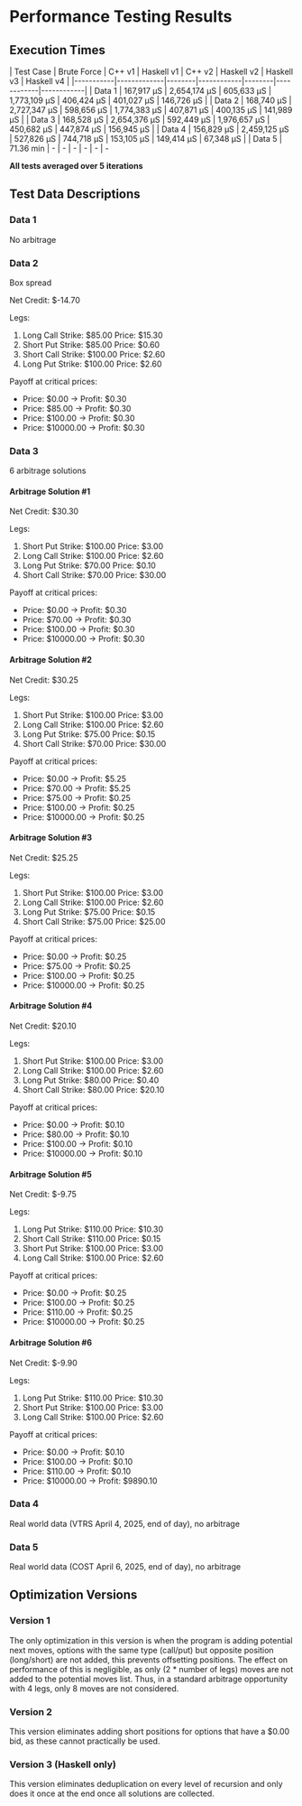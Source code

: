 # Performance Testing Results

## Execution Times

| Test Case | Brute Force | C++ v1 | Haskell v1 | C++ v2 | Haskell v2 | Haskell v3 | Haskell v4 |
|-----------|-------------|--------|------------|--------|------------|------------|
| Data 1    | 167,917 µS  | 2,654,174 µS | 605,633 µS | 1,773,109 µS | 406,424 µS | 401,027 µS | 146,726 µS |
| Data 2    | 168,740 µS  | 2,727,347 µS | 598,656 µS | 1,774,383 µS | 407,871 µS | 400,135 µS | 141,989 µS |
| Data 3    | 168,528 µS  | 2,654,376 µS | 592,449 µS | 1,976,657 µS | 450,682 µS | 447,874 µS | 156,945 µS |
| Data 4    | 156,829 µS  | 2,459,125 µS | 527,826 µS | 744,718 µS   | 153,105 µS | 149,414 µS | 67,348 µS |
| Data 5    | 71.36 min   | -            | -          | -            | -          | -          | -

**All tests averaged over 5 iterations**

## Test Data Descriptions

### Data 1
No arbitrage

### Data 2
Box spread

Net Credit: $-14.70

Legs:
1. Long Call Strike: $85.00 Price: $15.30
2. Short Put Strike: $85.00 Price: $0.60
3. Short Call Strike: $100.00 Price: $2.60
4. Long Put Strike: $100.00 Price: $2.60

Payoff at critical prices:
- Price: $0.00 -> Profit: $0.30
- Price: $85.00 -> Profit: $0.30
- Price: $100.00 -> Profit: $0.30
- Price: $10000.00 -> Profit: $0.30

### Data 3
6 arbitrage solutions

#### Arbitrage Solution #1

Net Credit: $30.30

Legs:
1. Short Put Strike: $100.00 Price: $3.00
2. Long Call Strike: $100.00 Price: $2.60
3. Long Put Strike: $70.00 Price: $0.10
4. Short Call Strike: $70.00 Price: $30.00

Payoff at critical prices:
- Price: $0.00 -> Profit: $0.30
- Price: $70.00 -> Profit: $0.30
- Price: $100.00 -> Profit: $0.30
- Price: $10000.00 -> Profit: $0.30

#### Arbitrage Solution #2

Net Credit: $30.25

Legs:
1. Short Put Strike: $100.00 Price: $3.00
2. Long Call Strike: $100.00 Price: $2.60
3. Long Put Strike: $75.00 Price: $0.15
4. Short Call Strike: $70.00 Price: $30.00

Payoff at critical prices:
- Price: $0.00 -> Profit: $5.25
- Price: $70.00 -> Profit: $5.25
- Price: $75.00 -> Profit: $0.25
- Price: $100.00 -> Profit: $0.25
- Price: $10000.00 -> Profit: $0.25

#### Arbitrage Solution #3

Net Credit: $25.25

Legs:
1. Short Put Strike: $100.00 Price: $3.00
2. Long Call Strike: $100.00 Price: $2.60
3. Long Put Strike: $75.00 Price: $0.15
4. Short Call Strike: $75.00 Price: $25.00

Payoff at critical prices:
- Price: $0.00 -> Profit: $0.25
- Price: $75.00 -> Profit: $0.25
- Price: $100.00 -> Profit: $0.25
- Price: $10000.00 -> Profit: $0.25

#### Arbitrage Solution #4

Net Credit: $20.10

Legs:
1. Short Put Strike: $100.00 Price: $3.00
2. Long Call Strike: $100.00 Price: $2.60
3. Long Put Strike: $80.00 Price: $0.40
4. Short Call Strike: $80.00 Price: $20.10

Payoff at critical prices:
- Price: $0.00 -> Profit: $0.10
- Price: $80.00 -> Profit: $0.10
- Price: $100.00 -> Profit: $0.10
- Price: $10000.00 -> Profit: $0.10

#### Arbitrage Solution #5

Net Credit: $-9.75

Legs:
1. Long Put Strike: $110.00 Price: $10.30
2. Short Call Strike: $110.00 Price: $0.15
3. Short Put Strike: $100.00 Price: $3.00
4. Long Call Strike: $100.00 Price: $2.60

Payoff at critical prices:
- Price: $0.00 -> Profit: $0.25
- Price: $100.00 -> Profit: $0.25
- Price: $110.00 -> Profit: $0.25
- Price: $10000.00 -> Profit: $0.25

#### Arbitrage Solution #6

Net Credit: $-9.90

Legs:
1. Long Put Strike: $110.00 Price: $10.30
2. Short Put Strike: $100.00 Price: $3.00
3. Long Call Strike: $100.00 Price: $2.60

Payoff at critical prices:
- Price: $0.00 -> Profit: $0.10
- Price: $100.00 -> Profit: $0.10
- Price: $110.00 -> Profit: $0.10
- Price: $10000.00 -> Profit: $9890.10

### Data 4
Real world data (VTRS April 4, 2025, end of day), no arbitrage

### Data 5
Real world data (COST April 6, 2025, end of day), no arbitrage

## Optimization Versions

### Version 1
The only optimization in this version is when the program is adding potential next moves, options with the same type (call/put) but opposite position (long/short) are not added, this prevents offsetting positions. The effect on performance of this is negligible, as only (2 * number of legs) moves are not added to the potential moves list. Thus, in a standard arbitrage opportunity with 4 legs, only 8 moves are not considered.

### Version 2
This version eliminates adding short positions for options that have a $0.00 bid, as these cannot practically be used.

### Version 3 (Haskell only)
This version eliminates deduplication on every level of recursion and only does it once at the end once all solutions are collected.
